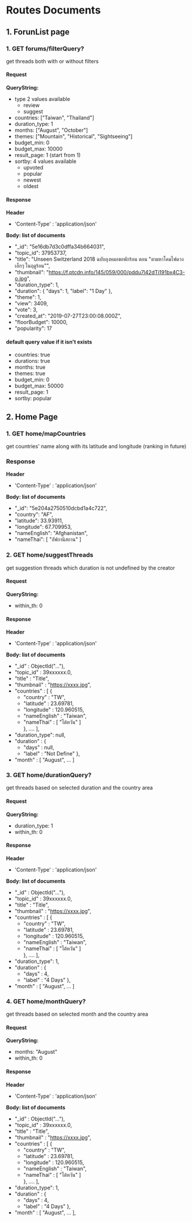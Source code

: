 # Routes Documents
## 1. ForunList page
### 1. GET forums/filterQuery?
get threads both with or without filters

#### Request
**QueryString:**
- type 2 values available
  - review
  - suggest
- countries: ["Taiwan", "Thailand"]
- duration_type: 1
- months: ["August", "October"]
- themes: ["Mountain", "Historical", "Sightseeing"]
- budget_min: 0
- budget_max: 10000
- result_page: 1 (start from 1)
- sortby: 4 values available
  - upvoted
  - popular
  - newest
  - oldest

#### Response
**Header**
- 'Content-Type' : 'application/json'

**Body: list of documents**
- "_id": "5e16db7d3c0dffa34b664031",
- "topic_id": 37953737,
- "title": "Unseen Switzerland 2018 ฉบับลุงหมอขอพักร้อน ตอน \"ตามหาโคมไฟดวงเล็กๆ ในฤดูร้อน\"",
- "thumbnail": "https://f.ptcdn.info/145/059/000/pddu7l42dTi191bx4C3-o.jpg",
- "duration_type": 1,
-  "duration": {
      "days": 1,
      "label": "1 Day"
  },
- "theme": 1,
- "view": 3409,
- "vote": 3,
- "created_at": "2019-07-27T23:00:08.000Z",
- "floorBudget": 10000,
- "popularity": 17

#### default query value if it isn't exists
- countries: true
- durations: true
- months: true
- themes: true
- budget_min: 0
- budget_max: 50000
- result_page: 1
- sortby: popular

## 2. Home Page
### 1. GET home/mapCountries
get countries' name along with its latitude and longitude (ranking in future)

### Response
**Header**
- 'Content-Type' : 'application/json'

**Body: list of documents**
- "_id": "5e204a2750510dcbd1a4c722",
- "country": "AF",
- "latitude": 33.93911,
- "longitude": 67.709953,
- "nameEnglish": "Afghanistan",
- "nameThai": [
    "อัฟกานิสถาน"
]

### 2. GET home/suggestThreads
get suggestion threads which duration is not undefined by the creator

#### Request
**QueryString:**
- within_th: 0

#### Response
**Header**
- 'Content-Type' : 'application/json'

**Body: list of documents**
- "_id" : ObjectId("..."),
- "topic_id" : 39xxxxxx.0,
- "title" : "Title",
- "thumbnail" : "https://xxxx.jpg",
- "countries" : [ 
        {
    - "country" : "TW",
    - "latitude" : 23.69781,
    - "longitude" : 120.960515,
    - "nameEnglish" : "Taiwan",
    - "nameThai" : [  "ไต้หวัน" ] <br>
        }, ....
    ],
- "duration_type": null,
- "duration" : {
    - "days" : null,
    - "label" : "Not Define"
    },
- "month" : [ "August", ... ]

### 3. GET home/durationQuery?
get threads based on selected duration and the country area

#### Request
**QueryString:**
- duration_type: 1
- within_th: 0

#### Response
**Header**
- 'Content-Type' : 'application/json'

**Body: list of documents**
- "_id" : ObjectId("..."),
- "topic_id" : 39xxxxxx.0,
- "title" : "Title",
- "thumbnail" : "https://xxxx.jpg",
- "countries" : [ 
        {
    - "country" : "TW",
    - "latitude" : 23.69781,
    - "longitude" : 120.960515,
    - "nameEnglish" : "Taiwan",
    - "nameThai" : [  "ไต้หวัน" ] <br>
        }, ....
    ],
- "duration_type": 1,
- "duration" : {
    - "days" : 4,
    - "label" : "4 Days"
    },
- "month" : [ "August", ... ]

### 4. GET home/monthQuery?
get threads based on selected month and the country area

#### Request
**QueryString:**
- months: "August"
- within_th: 0

#### Response
**Header**
- 'Content-Type' : 'application/json'

**Body: list of documents**
- "_id" : ObjectId("..."),
- "topic_id" : 39xxxxxx.0,
- "title" : "Title",
- "thumbnail" : "https://xxxx.jpg",
- "countries" : [ 
        {
    - "country" : "TW",
    - "latitude" : 23.69781,
    - "longitude" : 120.960515,
    - "nameEnglish" : "Taiwan",
    - "nameThai" : [  "ไต้หวัน" ] <br>
        }, ....
    ],
- "duration_type": 1,
- "duration" : {
    - "days" : 4,
    - "label" : "4 Days"
    },
- "month" : [ "August", ... ],